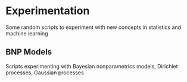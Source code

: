 # Experimentation
Some random scripts to experiment with new concepts in statistics and machine learning

## BNP Models
Scripts experimenting with Bayesian nonparametrics models, Dirichlet processes, Gaussian processes
